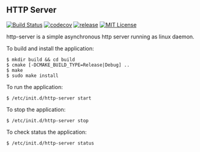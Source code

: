 HTTP Server
-----------

[![Build Status][travis-badge]][travis-link]
[![codecov][codecov-badge]][codecov-link]
[![release][release-badge]][release-link]
[![MIT License][license-badge]][license-link]

[travis-badge]:     https://travis-ci.org/pashinov/http-server.svg?branch=master
[travis-link]:      https://travis-ci.org/pashinov/http-server
[codecov-badge]:    https://codecov.io/gh/pashinov/http-server/branch/master/graph/badge.svg
[codecov-link]:     https://codecov.io/gh/pashinov/http-server
[release-badge]:    https://img.shields.io/badge/release-v1.0.1-blue.svg
[release-link]:     https://github.com/pashinov/http-server/releases
[license-badge]:    https://img.shields.io/badge/License-MIT-yellow.svg
[license-link]:     https://github.com/pashinov/http-server/blob/master/LICENSE

http-server is a simple asynchronous http server running as linux daemon.

To build and install the application:
```
$ mkdir build && cd build
$ cmake [-DCMAKE_BUILD_TYPE=Release|Debug] ..
$ make
$ sudo make install
```

To run the application:
```
$ /etc/init.d/http-server start
```

To stop the application:
```
$ /etc/init.d/http-server stop
```

To check status the application:
```
$ /etc/init.d/http-server status
```
